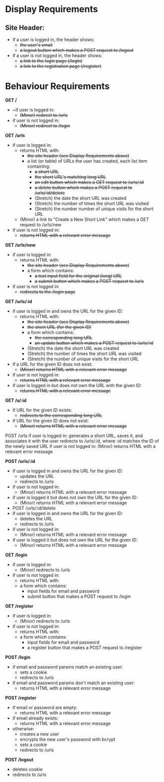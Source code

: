# Display Requirements

## Site Header:
- if a user is logged in, the header shows:
    - ~~the user's email~~
    - ~~a logout button which makes a POST request to /logout~~
- if a user is not logged in, the header shows:
    - ~~a link to the login page (/login)~~
    - ~~a link to the registration page (/register)~~

# Behaviour Requirements
**GET /**
- ~if user is logged in:
    - ~~(Minor) redirect to /urls~~
- if user is not logged in:
    - ~~(Minor) redirect to /login~~

**GET /urls**
- if user is logged in:
    - returns HTML with:
      - ~~the site header (see Display Requirements above)~~
      - a list (or table) of URLs the user has created, each list item containing:
          - ~~a short URL~~
          - ~~the short URL's matching long URL~~
          - ~~an edit button which makes a GET request to /urls/:id~~
          - ~~a delete button which makes a POST request to /urls/:id/delete~~
          - (Stretch) the date the short URL was created
          - (Stretch) the number of times the short URL was visited
          - (Stretch) the number number of unique visits for the short URL
    - (Minor) a link to "Create a New Short Link" which makes a GET request to /urls/new
- if user is not logged in:
    - ~~returns HTML with a relevant error message~~

**GET /urls/new**
- if user is logged in:
    - returns HTML with:
      - ~~the site header (see Display Requirements above)~~
      - a form which contains:
          - ~~a text input field for the original (long) URL~~
          - ~~a submit button which makes a POST request to /urls~~
- if user is not logged in:
    - ~~redirects to the /login page~~

**GET /urls/:id**
- if user is logged in and owns the URL for the given ID:
    - returns HTML with:
      - ~~the site header (see Display Requirements above)~~
      - ~~the short URL (for the given ID)~~
      - a form which contains:
          - ~~the corresponding long URL~~
          - ~~an update button which makes a POST request to /urls/:id~~
      - (Stretch) the date the short URL was created
      - (Stretch) the number of times the short URL was visited
      - (Stretch) the number of unique visits for the short URL
- if a URL for the given ID does not exist:
    - ~~(Minor) returns HTML with a relevant error message~~
- if user is not logged in:
    - ~~returns HTML with a relevant error message~~
- if user is logged in but does not own the URL with the given ID:
    - ~~returns HTML with a relevant error message~~

**GET /u/:id**
- if URL for the given ID exists:
    - ~~redirects to the corresponding long URL~~
- if URL for the given ID does not exist:
    - ~~(Minor) returns HTML with a relevant error message~~

POST /urls
    if user is logged in:
        generates a short URL, saves it, and associates it with the user
        redirects to /urls/:id, where :id matches the ID of the newly saved URL
    if user is not logged in:
        (Minor) returns HTML with a relevant error message

**POST /urls/:id**
- if user is logged in and owns the URL for the given ID:
    - updates the URL
    - redirects to /urls
- if user is not logged in:
    - (Minor) returns HTML with a relevant error message
- if user is logged it but does not own the URL for the given ID:
    - (Minor) returns HTML with a relevant error message
- POST /urls/:id/delete
- if user is logged in and owns the URL for the given ID:
    - deletes the URL
    - redirects to /urls
- if user is not logged in:
    - (Minor) returns HTML with a relevant error message
- if user is logged it but does not own the URL for the given ID:
    - (Minor) returns HTML with a relevant error message

**GET /login**
- if user is logged in:
    - (Minor) redirects to /urls
- if user is not logged in:
    - returns HTML with:
    - a form which contains:
        - input fields for email and password
        - submit button that makes a POST request to /login

**GET /register**
- if user is logged in:
    - (Minor) redirects to /urls
- if user is not logged in:
    - returns HTML with:
    - a form which contains:
        - input fields for email and password
        - a register button that makes a POST request to /register

**POST /login**
- if email and password params match an existing user:
    - sets a cookie
    - redirects to /urls
- if email and password params don't match an existing user:
    - returns HTML with a relevant error message

**POST /register**
- if email or password are empty:
    - returns HTML with a relevant error message
- if email already exists:
    - returns HTML with a relevant error message
- otherwise:
    - creates a new user
    - encrypts the new user's password with bcrypt
    - sets a cookie
    - redirects to /urls

**POST /logout**
- deletes cookie
- redirects to /urls
